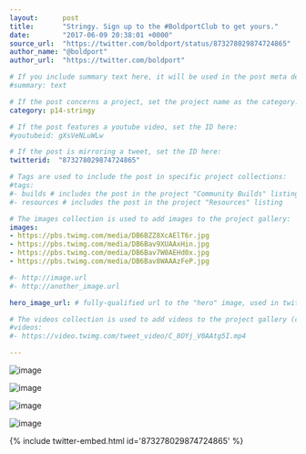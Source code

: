 ```yaml
---
layout:      post
title:       "Stringy. Sign up to the #BoldportClub to get yours."
date:        "2017-06-09 20:38:01 +0000"
source_url:  "https://twitter.com/boldport/status/873278029874724865"
author_name: "@boldport"
author_url:  "https://twitter.com/boldport"

# If you include summary text here, it will be used in the post meta description instead of an excerpt from the post body
#summary: text

# If the post concerns a project, set the project name as the category:
category: p14-stringy

# If the post features a youtube video, set the ID here:
#youtubeid: gXsVeNLuWLw

# If the post is mirroring a tweet, set the ID here:
twitterid:  "873278029874724865"

# Tags are used to include the post in specific project collections:
#tags:
#- builds # includes the post in the project "Community Builds" listing
#- resources # includes the post in the project "Resources" listing

# The images collection is used to add images to the project gallery:
images:
- https://pbs.twimg.com/media/DB6BZZ8XcAElT6r.jpg
- https://pbs.twimg.com/media/DB6Bav9XUAAxHin.jpg
- https://pbs.twimg.com/media/DB6Bav7W0AEHd0x.jpg
- https://pbs.twimg.com/media/DB6Bav8WAAAzFeP.jpg

#- http://image.url
#- http://another_image.url

hero_image_url: # fully-qualified url to the "hero" image, used in twitter cards for example

# The videos collection is used to add videos to the project gallery (currently only mp4):
#videos:
#- https://video.twimg.com/tweet_video/C_8OYj_V0AAtg5I.mp4

---
```


![image](https://pbs.twimg.com/media/DB6BZZ8XcAElT6r.jpg)

![image](https://pbs.twimg.com/media/DB6Bav9XUAAxHin.jpg)

![image](https://pbs.twimg.com/media/DB6Bav7W0AEHd0x.jpg)

![image](https://pbs.twimg.com/media/DB6Bav8WAAAzFeP.jpg)

{% include twitter-embed.html id='873278029874724865' %}


